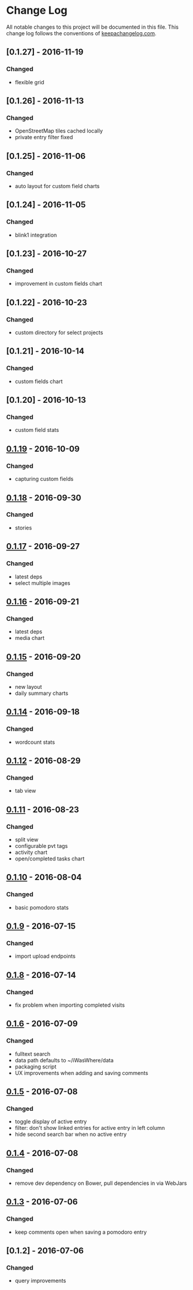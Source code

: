 # Change Log
All notable changes to this project will be documented in this file. This change log follows the conventions of [keepachangelog.com](http://keepachangelog.com/).

## [0.1.27] - 2016-11-19
### Changed
- flexible grid

## [0.1.26] - 2016-11-13
### Changed
- OpenStreetMap tiles cached locally
- private entry filter fixed

## [0.1.25] - 2016-11-06
### Changed
- auto layout for custom field charts

## [0.1.24] - 2016-11-05
### Changed
- blink1 integration

## [0.1.23] - 2016-10-27
### Changed
- improvement in custom fields chart

## [0.1.22] - 2016-10-23
### Changed
- custom directory for select projects

## [0.1.21] - 2016-10-14
### Changed
- custom fields chart

## [0.1.20] - 2016-10-13
### Changed
- custom field stats

## [0.1.19] - 2016-10-09
### Changed
- capturing custom fields

## [0.1.18] - 2016-09-30
### Changed
- stories

## [0.1.17] - 2016-09-27
### Changed
- latest deps
- select multiple images

## [0.1.16] - 2016-09-21
### Changed
- latest deps
- media chart

## [0.1.15] - 2016-09-20
### Changed
- new layout
- daily summary charts

## [0.1.14] - 2016-09-18
### Changed
- wordcount stats

## [0.1.12] - 2016-08-29
### Changed
- tab view

## [0.1.11] - 2016-08-23
### Changed
- split view
- configurable pvt tags
- activity chart
- open/completed tasks chart

## [0.1.10] - 2016-08-04
### Changed
- basic pomodoro stats

## [0.1.9] - 2016-07-15
### Changed
- import upload endpoints

## [0.1.8] - 2016-07-14
### Changed
- fix problem when importing completed visits

## [0.1.6] - 2016-07-09
### Changed
- fulltext search
- data path defaults to ~/iWasWhere/data
- packaging script
- UX improvements when adding and saving comments

## [0.1.5] - 2016-07-08
### Changed
- toggle display of active entry
- filter: don't show linked entries for active entry in left column
- hide second search bar when no active entry

## [0.1.4] - 2016-07-08
### Changed
- remove dev dependency on Bower, pull dependencies in via WebJars

## [0.1.3] - 2016-07-06
### Changed
- keep comments open when saving a pomodoro entry

## [0.1.2] - 2016-07-06
### Changed
- query improvements

[0.1.19]: https://github.com/matthiasn/iWasWhere/compare/v0.1.18...v0.1.19
[0.1.18]: https://github.com/matthiasn/iWasWhere/compare/v0.1.17...v0.1.18
[0.1.17]: https://github.com/matthiasn/iWasWhere/compare/v0.1.16...v0.1.17
[0.1.16]: https://github.com/matthiasn/iWasWhere/compare/v0.1.15...v0.1.16
[0.1.15]: https://github.com/matthiasn/iWasWhere/compare/v0.1.14...v0.1.15
[0.1.14]: https://github.com/matthiasn/iWasWhere/compare/v0.1.12...v0.1.14
[0.1.12]: https://github.com/matthiasn/iWasWhere/compare/v0.1.11...v0.1.12
[0.1.11]: https://github.com/matthiasn/iWasWhere/compare/v0.1.10...v0.1.11
[0.1.10]: https://github.com/matthiasn/iWasWhere/compare/v0.1.9...v0.1.10
[0.1.9]: https://github.com/matthiasn/iWasWhere/compare/v0.1.8...v0.1.9
[0.1.8]: https://github.com/matthiasn/iWasWhere/compare/v0.1.7...v0.1.8
[0.1.7]: https://github.com/matthiasn/iWasWhere/compare/v0.1.6...v0.1.7
[0.1.6]: https://github.com/matthiasn/iWasWhere/compare/v0.1.5...v0.1.6
[0.1.5]: https://github.com/matthiasn/iWasWhere/compare/v0.1.4...v0.1.5
[0.1.4]: https://github.com/matthiasn/iWasWhere/compare/v0.1.3...v0.1.4
[0.1.3]: https://github.com/matthiasn/iWasWhere/compare/v0.1.2...v0.1.3
